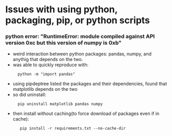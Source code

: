 # Issues with using python, packaging, pip, or python scripts

### python error: "RuntimeError: module compiled against API version 0xc but this version of numpy is 0xb"
- weird interaction between python packages: pandas, numpy, and anythig that depends on the two.
- was able to quickly reproduce with:
  ```  
    python -m "import pandas"
  ```
- using pipdeptree listed the packages and their dependencies, found that matplotlib depends on the two
- so did uninstall:
  ```  
    pip uninstall matplotlib pandas numpy
  ```
- then install without caching(to force download of packages even if in cache):
  ```
     pip install -r requirements.txt --no-cache-dir
  ```

